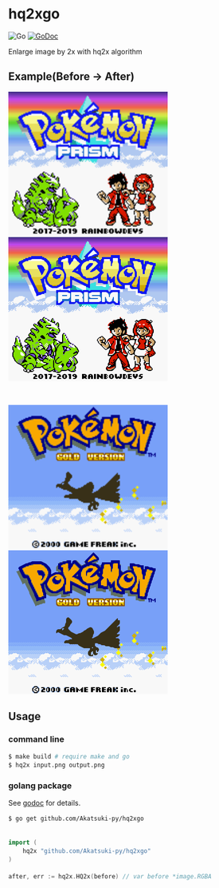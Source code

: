 # hq2xgo

![Go](https://github.com/Akatsuki-py/hq2xgo/workflows/Go/badge.svg) [![GoDoc](https://godoc.org/github.com/Akatsuki-py/hq2xgo?status.svg)](https://godoc.org/github.com/Akatsuki-py/hq2xgo)

Enlarge image by 2x with hq2x algorithm

## Example(Before -> After)

<img src="./example/1/demo.png" width="320" height="288" />&nbsp;&nbsp;&nbsp;&nbsp;<img src="./example/1/demo_hq2x.png" />

<br />

<img src="./example/2/demo.png" width="320" height="288" />&nbsp;&nbsp;&nbsp;&nbsp;<img src="./example/2/demo_hq2x.png" />

## Usage

### command line

```sh
$ make build # require make and go
$ hq2x input.png output.png
```

### golang package

See [godoc](https://godoc.org/github.com/Akatsuki-py/hq2xgo) for details. 

```sh
$ go get github.com/Akatsuki-py/hq2xgo
```

```go

import (
	hq2x "github.com/Akatsuki-py/hq2xgo"
)

after, err := hq2x.HQ2x(before) // var before *image.RGBA

```